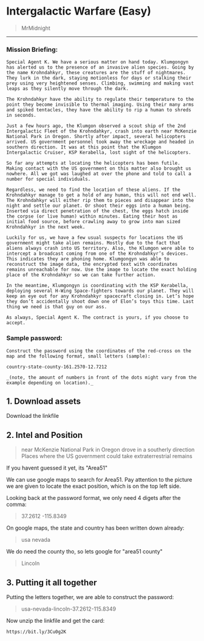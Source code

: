 # Intergalactic Warfare (Easy)
> MrMidnight

-----------------------------------------

### Mission Briefing:

```
Special Agent K. We have a serious matter on hand today. Klumgongyn has alerted us to the presence of an invasive alien species. Going by the name Krohndahkyr, these creatures are the stuff of nightmares. They lurk in the dark, staying motionless for days or stalking their prey using very heightened senses. Climbing, swimming and making vast leaps as they silently move through the dark.

The Krohndahkyr have the ability to regulate their temperature to the point they become invisible to thermal imaging. Using their many arms and spiked tentacles, they have the ability to rip a human to shreds in seconds.

Just a few hours ago, the Klumgon observed a scout ship of the 2nd Intergalactic Fleet of the Krohndahkyr, crash into earth near McKenzie National Park in Oregon. Shortly after impact, several helicopters arrived. US government personnel took away the wreckage and headed in southern direction. It was at this point that the Klumgon Intergalactic Cruiser, KSP Kerabella, lost sight of the helicopters.

So far any attempts at locating the helicopters has been futile. Making contact with the US government on this matter also brought us nowhere. All we got was laughed at over the phone and told to call a number for special individuals.

Regardless, we need to find the location of these aliens. If the Krohndahkyr manage to get a hold of any human, this will not end well. The Krohndahkyr will either rip them to pieces and disappear into the night and settle our planet. Or shoot their eggs into a human being. Inserted via direct penetration of the chest, the eggs hatch inside the corpse (or live human) within minutes. Eating their host as initial food source, before crawling away to grow into man sized Krohndahkyr in the next week.

Luckily for us, we have a few usual suspects for locations the US government might take alien remains. Mostly due to the fact that aliens always crash into US territory. Also, the Klumgon were able to intercept a broadcast coming from one of the Krohndahkyr’s devices. This indicates they are phoning home. Klumgongyn was able to reconstruct the image data, the encrypted text with coordinates remains unreachable for now. Use the image to locate the exact holding place of the Krohndahkyr so we can take further action.

In the meantime, Klumgongyn is coordinating with the KSP Kerabella, deploying several H-Wing Space-fighters towards our planet. They will keep an eye out for any Krohndahkyr spacecraft closing in. Let’s hope they don’t accidentally shoot down one of Elon’s toys this time. Last thing we need is that guy on our ass.

As always, Special Agent K. The contract is yours, if you choose to accept.
```
### Sample password:
```
Construct the password using the coordinates of the red-cross on the map and the following format, small letters (sample):

country-state-county-161.2570-12.7212

_(note, the amount of numbers in front of the dots might vary from the example depending on location)._
```

## 1. Download assets

Download the linkfile

## 2. Intel and Position

>near McKenzie National Park in Oregon
>drove in a southerly direction
>Places where the US government could take extraterrestrial remains

If you havent guessed it yet, its "Area51"

We can use google maps to search for Area51. Pay attention to the picture we are given to locate the exact position, which is on the top left side.

Looking back at the password format, we only need 4 digets after the comma:

>37.2612 -115.8349

On google maps, the state and country has been written down already:
>usa nevada

We do need the county tho, so lets google for "area51 county"

>Lincoln


## 3. Putting it all together

Putting the letters together, we are able to construct the password:

>usa-nevada-lincoln-37.2612-115.8349

Now unzip the linkfile and get the card:

```
https://bit.ly/3Cu0g2K
```